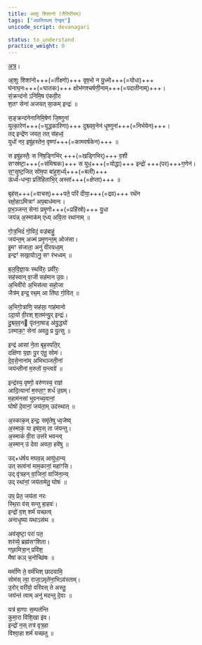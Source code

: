 ```yaml
---
title: आशुः शिशानो (तैत्तिरीयम्)
tags: ["अप्रतिरथम् ऐन्द्रम्"]
unicode_script: devanagari

status: to_understand
practice_weight: 0
---
```

[अत्र](https://archive.org/stream/Anandashram_Samskrita_Granthavali_Anandashram_Sanskrit_Series/ASS_042_Krishna_Yajurvediya_Taittiriya_Samhita_Part_6_-_Kasinath_Sastri_Agase_1949#page/n443/mode/2up)।

आ॒शुः शिशा॑नो+++(=तीक्ष्णो)+++ वृष॒भो न यु॒ध्मो+++(=योधा)+++  
घ॑नाघ॒नः+++(=घातकः)+++ क्षोभ॑णश्चर्षणी॒नाम्+++(=पदातीनाम्)+++।  
सं॒क्रन्द॑नो ऽनिमि॒ष ए॑कवी॒रः  
श॒तꣳ सेना॑ अजयत् सा॒कम् इन्द्रः॑ ॥

स॒ङ्क्रन्द॑नेनानिमि॒षेण॑ जि॒ष्णुना॑  
युत्का॒रेण॑+++(=युद्धकारिणा)+++ दुश्च्यव॒॒नेन॑ धृ॒ष्णुना॑+++(=निर्भयेन)+++।  
तद् इन्द्रे॑ण जयत॒ तत् स॑हध्वं॒  
युधो॑ नर॒ इषु॑हस्तेन॒ वृष्णा॑+++(=कामवर्षकेन)+++ ॥

स इषु॑हस्तैः॒ स नि॑ष॒ङ्गिभि॑र् +++(=खड्गिभिर्)+++ व॒शी  
सꣳस्र॑ष्टा॒+++(=संमिश्रकः)+++ स युध॒+++(=योद्धा)+++ इन्द्रो॑ +++(पर)+++ग॒णेन॑।  
स॒ꣳ॒सृ॒ष्ट॒जित् सो॑म॒पा बा॑हुश॒र्ध्य्+++(=बली)+++  
ऊ॑र्ध्व-धन्वा॒ प्रति॑हिताभि॒र् अस्ता॑+++(=क्षेप्ता)+++ ॥

बृह॑स्+++(=वाचस्)+++पते॒ परि॑ दीया॒+++(=द्रव)+++ रथे॑न  
रक्षो॒हाऽमित्राꣳ॑ अप॒बाध॑मानः।  
प्र॒भ॒ञ्जन्त् सेनाः॑ प्रमृ॒णो+++(=प्रहिंस्रो)+++ यु॒धा  
जय॑न्न् अ॒स्माक॑म् एध्य् अवि॒ता रथा॑नाम् ॥

गो॒त्र॒भिदं॑ गो॒विदं॒ वज्र॑बाहुं॒  
जय॑न्त॒म् अज्म॑ प्रमृ॒णन्त॒म् ओज॑सा।  
इ॒मꣳ स॑जाता॒ अनु॑ वीरयध्व॒म्  
इन्द्रꣳ॑ सखा॒योऽनु॒ सꣳ र॑भध्वम् ॥

ब॒ल॒वि॒ज्ञा॒यः स्थवि॑रः॒ प्रवी॑रः॒  
सह॑स्वान् वा॒जी सह॑मान उ॒ग्रः।  
अ॒भिवी॑रो अ॒भिस॑त्वा सहो॒जा  
जैत्र॑म् इन्द्र॒ रथ॒म् आ ति॑ष्ठ गो॒वित् ॥

अ॒भिगो॒त्राणि॒ सह॑सा॒ गाह॑मानो  
ऽदा॒यो वी॒रश् श॒तम॑न्यु॒र् इन्द्रः॑।  
दु॒श्च्य॒व॒न पृ॑तना॒षाड् अ॑यु॒द्ध्यो॑  
ऽस्माक॒ꣳ॒ सेना॑ अवतु॒ प्र यु॒त्सु ॥

इन्द्र॑ आसां ने॒ता बृह॒स्पति॒र्  
दक्षि॑णा य॒ज्ञः पु॒र ए॑तु॒ सोमः॑।  
दे॒व॒से॒नाना॑म् अभिभञ्जती॒नां  
जय॑न्तीनां म॒रुतो॑ य॒न्त्वग्रे॑ ॥

इन्द्र॑स्य॒ वृष्णो॒ वरु॑णस्य॒ राज्ञ॑  
आदि॒त्यानां॑ म॒रुता॒ꣳ॒ शर्ध॑ उ॒ग्रम्।  
म॒हाम॑नसां भुवनच्य॒वानां॒  
घोषो॑ दे॒वानां॒ जय॑ता॒म् उद॑स्थात् ॥

अ॒स्काक॒म् इन्द्रः॒ समृ॑तेषु ध्व॒जेष्व्  
अ॒स्माकं॒ या इष॑व॒स् ता ज॑यन्तु।  
अ॒स्माकं॑ वी॒रा उत्त॑रे भवन्त्व्  
अ॒स्मान् उ॑ देवा अवता॒ हवे॑षु ॥

उद्+ध॑र्षय मघव॒न्न् आयु॑धा॒न्य्  
उत् सत्व॑नां माम॒कानां॒ महा॑ꣳसि।  
उद् वृ॑त्रहन् वा॒जिनां॒ वाजि॑ना॒न्य्  
उद् रथा॑नां॒ जय॑तामेतु॒ घोषः॑ ॥

उप॒ प्रेत॒ जय॑ता नरः  
स्थि॒रा व॑स् सन्तु बा॒हवः॑।  
इन्द्रो॑ व॒श् शर्म॑ यच्छत्व्  
अनाधृ॒ष्या यथाऽस॑थ ॥

अव॑सृष्टा॒ परा॑ पत॒  
शर॑व्ये॒ ब्रह्म॑सꣳशिता।  
गछा॒मित्रा॒न् प्रवि॑श॒  
मैषां कञ् च॒नोच्छि॑षः ॥

मर्मा॑णि ते॒ वर्म॑भिश् छादयामि॒  
सोम॑स् त्वा॒ राजा॒ऽमृते॑ना॒भिऽव॑स्ताम्।  
उ॒रोर् वरी॑यो॒ वरि॑वस् ते अस्तु॒  
जय॑न्तं त्वाम् अनु॑ मदन्तु दे॒वाः ॥

यत्र॑ बा॒णाः स॒म्पत॑न्ति  
कुमा॒रा वि॑शि॒खा इ॑व।  
इन्द्रो॑ न॒स् तत्र॑ वृत्र॒हा  
वि॑श्वा॒हा शर्म॑ यच्छतु ॥
